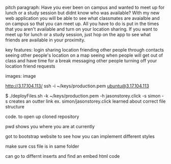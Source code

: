 pitch paragraph: Have you ever been on campus and wanted to meet up for lunch or a study session but didnt know who was available? With my new web application you will be able to see what classmates are avaialble and on campus so that you can meet up. All you have to do is put in the times that you aren't available and turn on your location sharing. If you want to meet up for lunch or a study session, just hop on the app to see what friends are available in your proximity.

key features: login sharing location friending other people through contacts seeing other people's location on a map seeing when people will get out of class and have time for a break messaging other people turning off your location friend requests

images: image

http://3.17.104.113/ ssh -i ~/keys/production.pem ubuntu@3.17.104.113

$ ./deployFiles.sh -k ~/keys/production.pem -h jasonstorey.click -s simon -s creates an outter link ex. simon/jasonstorey.click learned about correct file structure

code. to open up cloned repository

pwd shows you where you are at currently

got to bootstrap website to see how you can implement different styles

make sure css file is in same folder

can go to differnt inserts and find an embed html code